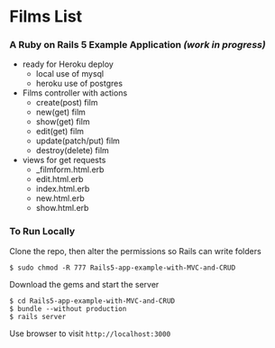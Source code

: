 # Films List 
### A Ruby on Rails 5 Example Application _(work in progress)_

- ready for Heroku deploy
  - local use of mysql
  - heroku use of postgres
- Films controller with actions 
  - create(post) film
  - new(get) film
  - show(get) film
  - edit(get) film
  - update(patch/put) film
  - destroy(delete) film
- views for get requests
  - _filmform.html.erb
  - edit.html.erb
  - index.html.erb
  - new.html.erb
  - show.html.erb

### To Run Locally 
Clone the repo, then alter the permissions so Rails can write folders

    $ sudo chmod -R 777 Rails5-app-example-with-MVC-and-CRUD
    
Download the gems and start the server

    $ cd Rails5-app-example-with-MVC-and-CRUD
    $ bundle --without production
    $ rails server

Use browser to visit `http://localhost:3000`


